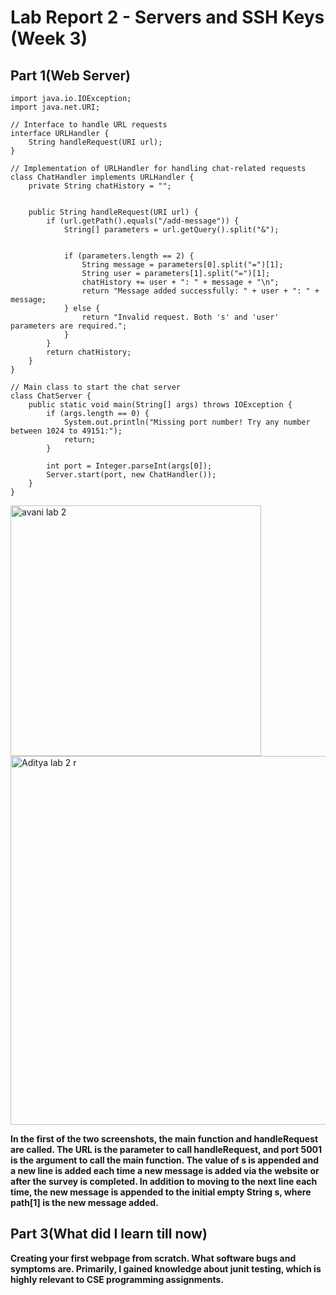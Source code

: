 # Lab Report 2 - Servers and SSH Keys (Week 3)

## Part 1(Web Server)

~~~
import java.io.IOException;
import java.net.URI;

// Interface to handle URL requests
interface URLHandler {
    String handleRequest(URI url);
}

// Implementation of URLHandler for handling chat-related requests
class ChatHandler implements URLHandler {
    private String chatHistory = "";

   
    public String handleRequest(URI url) {
        if (url.getPath().equals("/add-message")) {
            String[] parameters = url.getQuery().split("&");


            if (parameters.length == 2) {
                String message = parameters[0].split("=")[1];
                String user = parameters[1].split("=")[1];
                chatHistory += user + ": " + message + "\n";
                return "Message added successfully: " + user + ": " + message;
            } else {
                return "Invalid request. Both 's' and 'user' parameters are required.";
            }
        }
        return chatHistory;
    }
}

// Main class to start the chat server
class ChatServer {
    public static void main(String[] args) throws IOException {
        if (args.length == 0) {
            System.out.println("Missing port number! Try any number between 1024 to 49151:");
            return;
        }

        int port = Integer.parseInt(args[0]);
        Server.start(port, new ChatHandler());
    }
}
~~~
<img width="401" alt="avani lab 2" src="https://github.com/ads2003/cse15l-lab-reports/assets/156348741/58e421f0-b141-4bfb-a820-e1c86b40a41b">

<img width="590" alt="Aditya lab 2 r" src="https://github.com/ads2003/cse15l-lab-reports/assets/156348741/0090bcc0-0205-4818-8a85-af4a7159d005">

**In the first of the two screenshots, the main function and handleRequest are called. The URL is the parameter to call handleRequest, and port 5001 is the argument to call the main function. The value of s is appended and a new line is added each time a new message is added via the website or after the survey is completed. In addition to moving to the next line each time, the new message is appended to the initial empty String s, where path[1] is the new message added.** 


## Part 3(What did I learn till now)

**Creating your first webpage from scratch. What software bugs and symptoms are. Primarily, I gained knowledge about junit testing, which is highly relevant to CSE programming assignments.**


